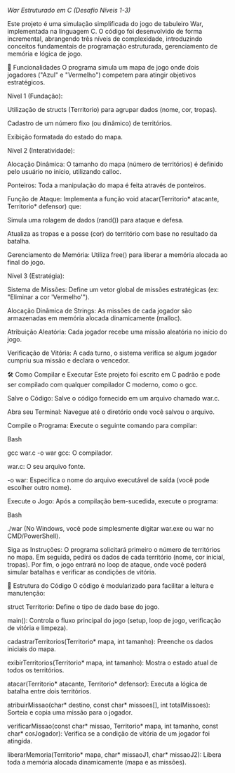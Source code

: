 *War Estruturado em C (Desafio Níveis 1-3)*

Este projeto é uma simulação simplificada do jogo de tabuleiro War, implementada na linguagem C. O código foi desenvolvido de forma incremental, abrangendo três níveis de complexidade, introduzindo conceitos fundamentais de programação estruturada, gerenciamento de memória e lógica de jogo.

🚀 Funcionalidades
O programa simula um mapa de jogo onde dois jogadores ("Azul" e "Vermelho") competem para atingir objetivos estratégicos.

Nível 1 (Fundação):

Utilização de structs (Territorio) para agrupar dados (nome, cor, tropas).

Cadastro de um número fixo (ou dinâmico) de territórios.

Exibição formatada do estado do mapa.

Nível 2 (Interatividade):

Alocação Dinâmica: O tamanho do mapa (número de territórios) é definido pelo usuário no início, utilizando calloc.

Ponteiros: Toda a manipulação do mapa é feita através de ponteiros.

Função de Ataque: Implementa a função void atacar(Territorio* atacante, Territorio* defensor) que:

Simula uma rolagem de dados (rand()) para ataque e defesa.

Atualiza as tropas e a posse (cor) do território com base no resultado da batalha.

Gerenciamento de Memória: Utiliza free() para liberar a memória alocada ao final do jogo.

Nível 3 (Estratégia):

Sistema de Missões: Define um vetor global de missões estratégicas (ex: "Eliminar a cor 'Vermelho'").

Alocação Dinâmica de Strings: As missões de cada jogador são armazenadas em memória alocada dinamicamente (malloc).

Atribuição Aleatória: Cada jogador recebe uma missão aleatória no início do jogo.

Verificação de Vitória: A cada turno, o sistema verifica se algum jogador cumpriu sua missão e declara o vencedor.

🛠️ Como Compilar e Executar
Este projeto foi escrito em C padrão e pode ser compilado com qualquer compilador C moderno, como o gcc.

Salve o Código: Salve o código fornecido em um arquivo chamado war.c.

Abra seu Terminal: Navegue até o diretório onde você salvou o arquivo.

Compile o Programa: Execute o seguinte comando para compilar:

Bash

gcc war.c -o war
gcc: O compilador.

war.c: O seu arquivo fonte.

-o war: Especifica o nome do arquivo executável de saída (você pode escolher outro nome).

Execute o Jogo: Após a compilação bem-sucedida, execute o programa:

Bash

./war
(No Windows, você pode simplesmente digitar war.exe ou war no CMD/PowerShell).

Siga as Instruções: O programa solicitará primeiro o número de territórios no mapa. Em seguida, pedirá os dados de cada território (nome, cor inicial, tropas). Por fim, o jogo entrará no loop de ataque, onde você poderá simular batalhas e verificar as condições de vitória.

📁 Estrutura do Código
O código é modularizado para facilitar a leitura e manutenção:

struct Territorio: Define o tipo de dado base do jogo.

main(): Controla o fluxo principal do jogo (setup, loop de jogo, verificação de vitória e limpeza).

cadastrarTerritorios(Territorio* mapa, int tamanho): Preenche os dados iniciais do mapa.

exibirTerritorios(Territorio* mapa, int tamanho): Mostra o estado atual de todos os territórios.

atacar(Territorio* atacante, Territorio* defensor): Executa a lógica de batalha entre dois territórios.

atribuirMissao(char* destino, const char* missoes[], int totalMissoes): Sorteia e copia uma missão para o jogador.

verificarMissao(const char* missao, Territorio* mapa, int tamanho, const char* corJogador): Verifica se a condição de vitória de um jogador foi atingida.

liberarMemoria(Territorio* mapa, char* missaoJ1, char* missaoJ2): Libera toda a memória alocada dinamicamente (mapa e as missões).
